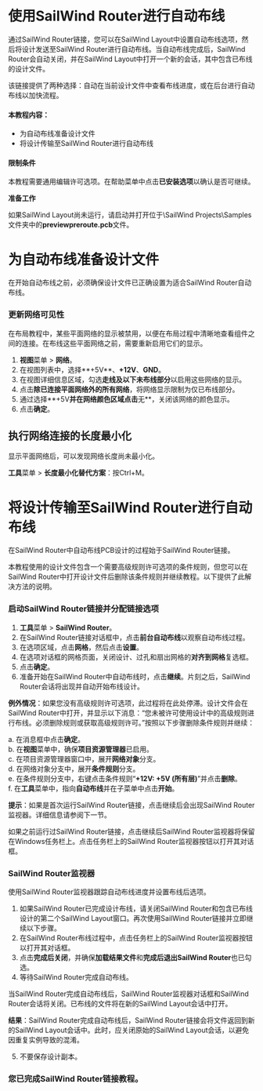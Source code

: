 # 使用SailWind Router进行自动布线

通过SailWind Router链接，您可以在SailWind Layout中设置自动布线选项，然后将设计发送至SailWind Router进行自动布线。当自动布线完成后，SailWind Router会自动关闭，并在SailWind Layout中打开一个新的会话，其中包含已布线的设计文件。

该链接提供了两种选择：自动在当前设计文件中查看布线进度，或在后台进行自动布线以加快流程。

#### 本教程内容：

- 为自动布线准备设计文件
- 将设计传输至SailWind Router进行自动布线

#### 限制条件

本教程需要通用编辑许可选项。在帮助菜单中点击**已安装选项**以确认是否可继续。

**准备工作**

如果SailWind Layout尚未运行，请启动并打开位于\SailWind Projects\Samples文件夹中的**previewpreroute.pcb**文件。

# 为自动布线准备设计文件

在开始自动布线之前，必须确保设计文件已正确设置为适合SailWind Router自动布线。

### 更新网络可见性

在布局教程中，某些平面网络的显示被禁用，以便在布局过程中清晰地查看组件之间的连接。在布线这些平面网络之前，需要重新启用它们的显示。

1. **视图**菜单 > **网络**。
2. 在视图列表中，选择**+5V**、**+12V**、**GND**。
3. 在视图详细信息区域，勾选**走线及以下未布线部分**以启用这些网络的显示。
4. 点击**除已连接平面网络外的所有网络**，将网络显示限制为仅已布线部分。
5. 通过选择**+5V**并在网络颜色区域点击**无**，关闭该网络的颜色显示。
6. 点击**确定**。

## 执行网络连接的长度最小化

显示平面网络后，可以发现网络长度尚未最小化。

**工具**菜单 > **长度最小化替代方案**：按Ctrl+M。

# 将设计传输至SailWind Router进行自动布线

在SailWind Router中自动布线PCB设计的过程始于SailWind Router链接。

本教程使用的设计文件包含一个需要高级规则许可选项的条件规则，但您可以在SailWind Router中打开设计文件后删除该条件规则并继续教程。以下提供了此解决方法的说明。

### 启动SailWind Router链接并分配链接选项

1. **工具**菜单 > **SailWind Router**。
2. 在SailWind Router链接对话框中，点击**前台自动布线**以观察自动布线过程。
3. 在选项区域，点击**网格**，然后点击**设置**。
4. 在选项对话框的网格页面，关闭设计、过孔和扇出网格的**对齐到网格**复选框。
5. 点击**确定**。
6. 准备开始在SailWind Router中自动布线时，点击**继续**。片刻之后，SailWind Router会话将出现并自动开始布线设计。

**例外情况**：如果您没有高级规则许可选项，此过程将在此处停滞。设计文件会在SailWind Router中打开，并显示以下消息：“您未被许可使用设计中的高级规则进行布线。必须删除规则或获取高级规则许可。”按照以下步骤删除条件规则并继续：

a. 在消息框中点击**确定**。  
b. 在**视图**菜单中，确保**项目资源管理器**已启用。  
c. 在项目资源管理器窗口中，展开**网络对象**分支。  
d. 在网络对象分支中，展开**条件规则**分支。  
e. 在条件规则分支中，右键点击条件规则“**+12V: +5V (所有层)**”并点击**删除**。  
f. 在**工具**菜单中，指向**自动布线**并在子菜单中点击**开始**。

**提示**：如果是首次运行SailWind Router链接，点击继续后会出现SailWind Router监视器。详细信息请参阅下一节。

如果之前运行过SailWind Router链接，点击继续后SailWind Router监视器将保留在Windows任务栏上。点击任务栏上的SailWind Router监视器按钮以打开其对话框。

### SailWind Router监视器

使用SailWind Router监视器跟踪自动布线进度并设置布线后选项。

1. 如果SailWind Router已完成设计布线，请关闭SailWind Router和包含已布线设计的第二个SailWind Layout窗口。再次使用SailWind Router链接并立即继续以下步骤。
2. 在SailWind Router布线过程中，点击任务栏上的SailWind Router监视器按钮以打开其对话框。
3. 点击**完成后关闭**，并确保**加载结果文件**和**完成后退出SailWind Router**也已勾选。
4. 等待SailWind Router完成自动布线。

当SailWind Router完成自动布线后，SailWind Router监视器对话框和SailWind Router会话将关闭。已布线的文件将在新的SailWind Layout会话中打开。

**结果**：SailWind Router完成自动布线后，SailWind Router链接会将文件返回到新的SailWind Layout会话中。此时，应关闭原始的SailWind Layout会话，以避免因重复实例导致的混淆。

5. 不要保存设计副本。

### 您已完成SailWind Router链接教程。
